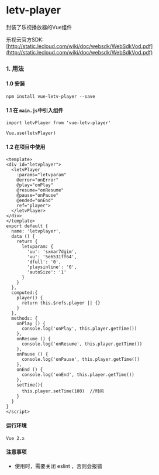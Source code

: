# letv-player
封装了乐视播放器的Vue组件

乐视云官方SDK: [http://static.lecloud.com/wiki/doc/websdk/WebSdkVod.pdf](http://static.lecloud.com/wiki/doc/websdk/WebSdkVod.pdf)
### 1. 用法

#### 1.0 安装

```
npm install vue-letv-player --save
```

#### 1.1 在 ```main.js```中引入组件

```
import letvPlayer from 'vue-letv-player'

Vue.use(letvPlayer)
```
#### 1.2 在项目中使用

```
<template>
<div id="letvplayer">
  <letvPlayer
    :params="letvparam"
    @error="onError"
    @play="onPlay"
    @resume="onResume"
    @pause="onPause"
    @ended="onEnd"
    ref="player">
  </letvPlayer>
</div>
</template>
export default {
  name: 'letvplayer',
  data () {
    return {
      letvparam: {
        'uu': 'sxmar7dgim',
        'vu': '5e6531ff64',
        'dfull': '0',
        'playsinline': '0',
        'autoSize': '1'
      }
    }
  },
  computed:{
    player() {
      return this.$refs.player || {}
    }
  },
  methods: {
    onPlay () {
      console.log('onPlay', this.player.getTime())
    },
    onResume () {
      console.log('onResume', this.player.getTime())
    },
    onPause () {
      console.log('onPause', this.player.getTime())
    },
    onEnd () {
      console.log('onEnd', this.player.getTime())
    },
    setTime(){
      this.player.setTime(100)  //时间 
    }
  }
}
</script>
```

#### 运行环境

```
Vue 2.x
```

#### 注意事项

- 使用时，需要关闭 eslint ，否则会报错